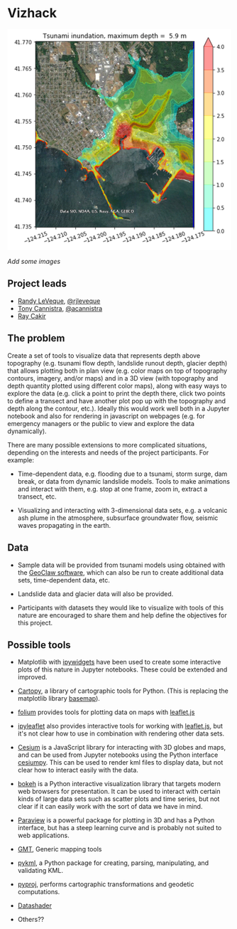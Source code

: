 # Vizhack

![CC1](./img/CC1.png)

*Add some images*

## Project leads

- [Randy LeVeque](http://faculty.washington.edu/rjl/), [@rjleveque](https://github.com/rjleveque)
- [Tony Cannistra](http://escience.washington.edu/people/tony-cannistra/), [@acannistra](https://github.com/acannistra)
- [Ray Cakir](http://file.dnr.wa.gov/publications/ger_bio_recep_cakir.pdf)

## The problem

Create a set of tools to visualize data that represents depth above topography (e.g. tsunami flow depth, landslide runout depth, glacier depth) that allows plotting both in plan view (e.g. color maps on top of topography contours, imagery, and/or maps) and in a 3D view (with topography and depth quantity plotted using different color maps), along with easy ways to explore the data (e.g. click a point to print the depth there, click two points to define a transect and have another plot pop up with the topography and depth along the contour, etc.).  Ideally this would work well both in a Jupyter notebook and also for rendering in javascript on webpages (e.g. for emergency managers or the public to view and explore the data dynamically).

There are many possible extensions to more complicated situations, depending on the interests and needs of the project participants. For example:

- Time-dependent data, e.g. flooding due to a tsunami, storm surge, dam break, or data from dynamic landslide models. Tools to make animations and interact with them, e.g. stop at one frame, zoom in, extract a transect, etc.

- Visualizing and interacting with 3-dimensional data sets, e.g. a volcanic ash plume in the atmosphere, subsurface groundwater flow, seismic waves propagating in the earth.

## Data

- Sample data will be provided from tsunami models using obtained with the [GeoClaw software](http://www.geoclaw.org), which can also be run to create additional data sets, time-dependent data, etc.

- Landslide data and glacier data will also be provided.

- Participants with datasets they would like to visualize with tools of this nature are encouraged to share them and help define the objectives for this project.

## Possible tools

- Matplotlib with [ipywidgets](https://github.com/jupyter-widgets/ipywidgets) have been used to create some interactive plots of this nature in Jupyter notebooks.  These could be extended and improved.

- [Cartopy](http://scitools.org.uk/cartopy/), a library of cartographic tools for Python. (This is replacing the matplotlib library [basemap](https://matplotlib.org/basemap/)).

- [folium](https://github.com/python-visualization/folium) provides tools for plotting data on maps with [leaflet.js](http://leafletjs.com/)

- [ipyleaflet](https://github.com/ellisonbg/ipyleaflet) also provides interactive tools for working with [leaflet.js](http://leafletjs.com/), but it's not clear how to use in combination with rendering other data sets.

- [Cesium](https://cesiumjs.org/) is a JavaScript library for interacting with 3D globes and maps, and can be used from Jupyter notebooks using the Python interface [cesiumpy](https://pypi.python.org/pypi/cesiumpy). This can be used to render kml files to display data, but not clear how to interact easily with the data.

- [bokeh](http://bokehplots.com/pages/about-bokeh.html) is a Python interactive visualization library that targets modern web browsers for presentation. It can be used to interact with certain kinds of large data sets such as scatter plots and time series, but not clear if it can easily work with the sort of data we have in mind.

- [Paraview](https://www.paraview.org/) is a powerful package for plotting in 3D and has a Python interface, but has a steep learning curve and is probably not suited to web applications.

- [GMT](http://gmt.soest.hawaii.edu/), Generic mapping tools

- [pykml](https://pythonhosted.org/pykml/), a Python package for creating, parsing, manipulating, and validating KML.

- [pyproj](https://pypi.python.org/pypi/pyproj), performs cartographic transformations and geodetic computations.

- [Datashader](https://datashader.readthedocs.io/en/latest/)

- Others??
